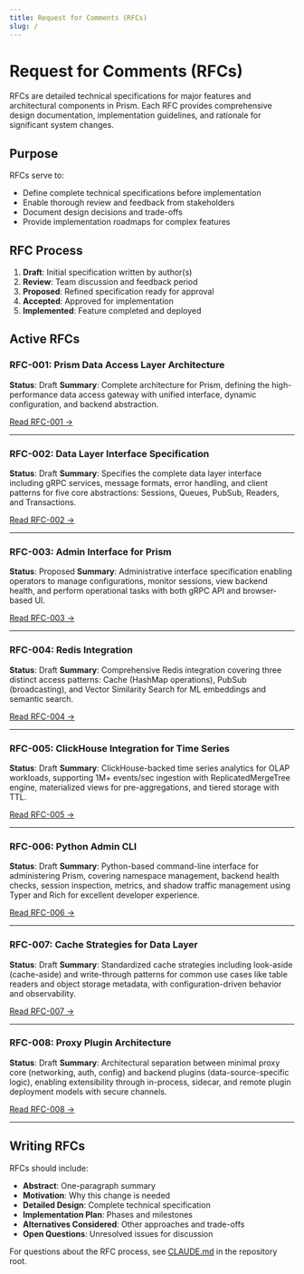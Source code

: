```yaml
---
title: Request for Comments (RFCs)
slug: /
---
```


# Request for Comments (RFCs)

RFCs are detailed technical specifications for major features and architectural components in Prism. Each RFC provides comprehensive design documentation, implementation guidelines, and rationale for significant system changes.

## Purpose

RFCs serve to:
- Define complete technical specifications before implementation
- Enable thorough review and feedback from stakeholders
- Document design decisions and trade-offs
- Provide implementation roadmaps for complex features

## RFC Process

1. **Draft**: Initial specification written by author(s)
2. **Review**: Team discussion and feedback period
3. **Proposed**: Refined specification ready for approval
4. **Accepted**: Approved for implementation
5. **Implemented**: Feature completed and deployed

## Active RFCs

### RFC-001: Prism Data Access Layer Architecture

**Status**: Draft
**Summary**: Complete architecture for Prism, defining the high-performance data access gateway with unified interface, dynamic configuration, and backend abstraction.

[Read RFC-001 →](./RFC-001-prism-architecture)

---

### RFC-002: Data Layer Interface Specification

**Status**: Draft
**Summary**: Specifies the complete data layer interface including gRPC services, message formats, error handling, and client patterns for five core abstractions: Sessions, Queues, PubSub, Readers, and Transactions.

[Read RFC-002 →](./RFC-002-data-layer-interface)

---

### RFC-003: Admin Interface for Prism

**Status**: Proposed
**Summary**: Administrative interface specification enabling operators to manage configurations, monitor sessions, view backend health, and perform operational tasks with both gRPC API and browser-based UI.

[Read RFC-003 →](./RFC-003-admin-interface)

---

### RFC-004: Redis Integration

**Status**: Draft
**Summary**: Comprehensive Redis integration covering three distinct access patterns: Cache (HashMap operations), PubSub (broadcasting), and Vector Similarity Search for ML embeddings and semantic search.

[Read RFC-004 →](./RFC-004-redis-integration)

---

### RFC-005: ClickHouse Integration for Time Series

**Status**: Draft
**Summary**: ClickHouse-backed time series analytics for OLAP workloads, supporting 1M+ events/sec ingestion with ReplicatedMergeTree engine, materialized views for pre-aggregations, and tiered storage with TTL.

[Read RFC-005 →](./RFC-005-clickhouse-integration)

---

### RFC-006: Python Admin CLI

**Status**: Draft
**Summary**: Python-based command-line interface for administering Prism, covering namespace management, backend health checks, session inspection, metrics, and shadow traffic management using Typer and Rich for excellent developer experience.

[Read RFC-006 →](./RFC-006-python-admin-cli.md)

---

### RFC-007: Cache Strategies for Data Layer

**Status**: Draft
**Summary**: Standardized cache strategies including look-aside (cache-aside) and write-through patterns for common use cases like table readers and object storage metadata, with configuration-driven behavior and observability.

[Read RFC-007 →](./RFC-007-cache-strategies.md)

---

### RFC-008: Proxy Plugin Architecture

**Status**: Draft
**Summary**: Architectural separation between minimal proxy core (networking, auth, config) and backend plugins (data-source-specific logic), enabling extensibility through in-process, sidecar, and remote plugin deployment models with secure channels.

[Read RFC-008 →](./RFC-008-proxy-plugin-architecture.md)

---

## Writing RFCs

RFCs should include:
- **Abstract**: One-paragraph summary
- **Motivation**: Why this change is needed
- **Detailed Design**: Complete technical specification
- **Implementation Plan**: Phases and milestones
- **Alternatives Considered**: Other approaches and trade-offs
- **Open Questions**: Unresolved issues for discussion

For questions about the RFC process, see [CLAUDE.md](https://github.com/jrepp/prism-data-layer/blob/main/CLAUDE.md#requirements-process) in the repository root.
